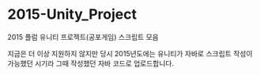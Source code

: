 # 2015-Unity_Project
2015 플럼 유니티 프로젝트(공포게임) 스크립트 모음

지금은 더 이상 지원하지 않지만 당시 2015년도에는 유니티가 자바로 스크립트 작성이 가능했던 시기라 그때 작성했던 자바 코드로 업로드합니다.
